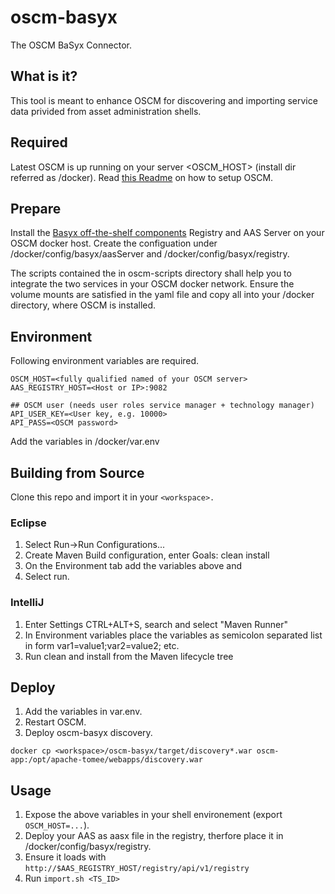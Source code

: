 # oscm-basyx
The OSCM BaSyx Connector.

## What is it?
This tool is meant to enhance OSCM for discovering and importing service data privided from asset administration shells.

## Required
Latest OSCM is up running on your server <OSCM_HOST> (install dir referred as /docker). Read [this Readme](https://github.com/servicecatalog/oscm-dockerbuild#quick-start-oscm-with-docker) on how to setup OSCM.

## Prepare
Install the [Basyx off-the-shelf components](https://wiki.eclipse.org/BaSyx_/_Documentation_/_Components#Off-the-Shelf-Components) Registry and AAS Server on your OSCM docker host.
Create the configuation under /docker/config/basyx/aasServer and /docker/config/basyx/registry.

The scripts contained the in oscm-scripts directory shall help you to integrate the two services in your OSCM docker network.
Ensure the volume mounts are satisfied in the yaml file and copy all into your /docker directory, where OSCM is installed.

## Environment
Following environment variables are required.

``` 
OSCM_HOST=<fully qualified named of your OSCM server>
AAS_REGISTRY_HOST=<Host or IP>:9082

## OSCM user (needs user roles service manager + technology manager)
API_USER_KEY=<User key, e.g. 10000>
API_PASS=<OSCM password> 
```
Add the variables in /docker/var.env

## Building from Source
Clone this repo and import it in your ```<workspace>.```

### Eclipse
1. Select Run->Run Configurations...
2. Create Maven Build configuration, enter Goals: clean install
3. On the Environment tab add the variables above and
4. Select run.

### IntelliJ
1. Enter Settings CTRL+ALT+S, search and select "Maven Runner"
2. In Environment variables place the variables as semicolon separated list in form var1=value1;var2=value2; etc.
3. Run clean and install from the Maven lifecycle tree

## Deploy
1. Add the variables in var.env.
2. Restart OSCM.
3. Deploy oscm-basyx discovery.
```
docker cp <workspace>/oscm-basyx/target/discovery*.war oscm-app:/opt/apache-tomee/webapps/discovery.war
```
## Usage
1. Expose the above variables in your shell environement (export ```OSCM_HOST=...```).
2. Deploy your AAS as aasx file in the registry, therfore place it in /docker/config/basyx/registry.
3. Ensure it loads with ```http://$AAS_REGISTRY_HOST/registry/api/v1/registry```
4. Run ```import.sh <TS_ID>```
